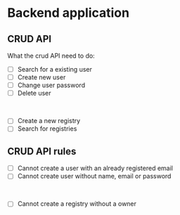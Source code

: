 # Backend application

## CRUD API
What the crud API need to do:

- [ ] Search for a existing user
- [ ] Create new user
- [ ] Change user password
- [ ] Delete user

<br/>

- [ ] Create a new registry
- [ ] Search for registries

## CRUD API rules

- [ ] Cannot create a user with an already registered email
- [ ] Cannot create user without name, email or password

<br/>

- [ ] Cannot create a registry without a owner
